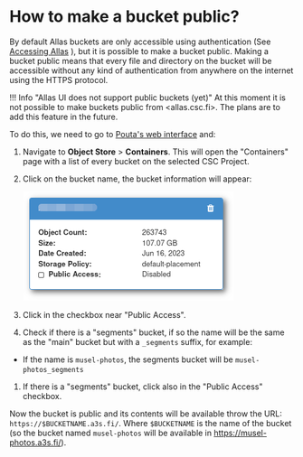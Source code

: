 # How to make a bucket public?

By default Allas buckets are only accessible using authentication (See [Accessing Allas](../../data/Allas/accessing_allas.md) ), but it is possible to make a bucket public. Making a bucket public means that every file and directory on the bucket will be accessible without any kind of authentication from anywhere on the internet using the HTTPS protocol.

!!! Info "Allas UI does not support public buckets (yet)"
    At this moment it is not possible to make buckets public from <allas.csc.fi>. The plans are to add this feature in the future.

To do this, we need to go to [Pouta's web interface](https://pouta.csc.fi) and:

1. Navigate to **Object Store** > **Containers**. This will open the "Containers" page with a list of every bucket on the selected CSC Project.
1. Click on the bucket name, the bucket information will appear:

    ![Bucket information](../../img/bucket_information.png)

1. Click in the checkbox near "Public Access".
1. Check if there is a "segments" bucket, if so the name will be the same as the "main" bucket but with a `_segments` suffix, for example:

  * If the name is `musel-photos`, the segments bucket will be `musel-photos_segments`

1. If there is a "segments" bucket, click also in the "Public Access" checkbox.

Now the bucket is public and its contents will be available throw the URL: `https://$BUCKETNAME.a3s.fi/`. Where `$BUCKETNAME` is the name of the bucket (so the bucket named `musel-photos` will be available in <https://musel-photos.a3s.fi/>).
